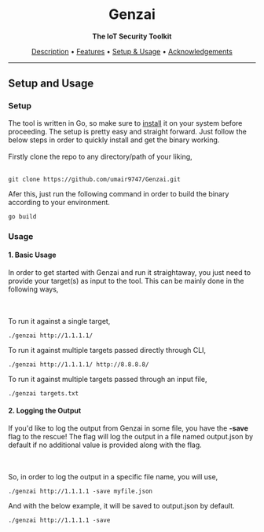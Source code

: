 <h1 align="center">Genzai</h1>
<p align="center"><b>The IoT Security Toolkit</b></p>
<p align="center">
<a href="../README.md#description">Description</a> • <a href="../README.md#features">Features</a> • <a href="#setupnusage">Setup & Usage</a> • <a href="#acknowledgements">Acknowledgements</a><br>
</p>
<hr>


<div id="setupnusage">
<h2> Setup and Usage </h2>
<h3> Setup </h3>
The tool is written in Go, so make sure to <a href="https://go.dev/dl/">install</a> it on your system before proceeding. The setup is pretty easy and straight forward. Just follow the below steps in order to quickly install and get the binary working.
<br>
<br>
Firstly clone the repo to any directory/path of your liking,<br><br>

```
git clone https://github.com/umair9747/Genzai.git
```
Afer this, just run the following command in order to build the binary according to your environment.

```
go build
```

<h3> Usage </h3>

<h4>1. Basic Usage</h4>
In order to get started with Genzai and run it straightaway, you just need to provide your target(s) as input to the tool. This can be mainly done in the following ways,

<br><br>
To run it against a single target,

```
./genzai http://1.1.1.1/
```
To run it against multiple targets passed directly through CLI,

```
./genzai http://1.1.1.1/ http://8.8.8.8/
```
To run it against multiple targets passed through an input file,

```
./genzai targets.txt
```

<h4>2. Logging the Output</h4>
If you'd like to log the output from Genzai in some file, you have the <b>-save</b> flag to the rescue! The flag will log the output in a file named output.json by default if no additional value is provided along with the flag.

<br><br>
So, in order to log the output in a specific file name, you will use,

```
./genzai http://1.1.1.1 -save myfile.json
```

And with the below example, it will be saved to output.json by default.
```
./genzai http://1.1.1.1 -save
```

</div>